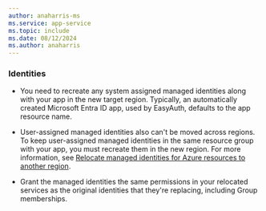 ```yaml
---
author: anaharris-ms
ms.service: app-service
ms.topic: include
ms.date: 08/12/2024
ms.author: anaharris
---
```


### Identities

- You need to recreate any system assigned managed identities along with your app in the new target region. Typically, an automatically created Microsoft Entra ID app, used by EasyAuth, defaults to the app resource name.

- User-assigned managed identities also can't be moved across regions. To keep user-assigned managed identities in the same resource group with your app, you must recreate them in the new region. For more information, see [Relocate managed identities for Azure resources to another region](../relocation-managed-identity.md).

- Grant the managed identities the same permissions in your relocated services as the original identities that they're replacing, including Group memberships. 
